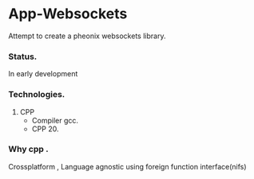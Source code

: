 # App-Websockets

Attempt to create a pheonix websockets library.

### Status.
In early development

### Technologies.
1. CPP 
    * Compiler gcc.
    * CPP 20.

### Why cpp .
Crossplatform , Language agnostic using foreign function interface(nifs) 
